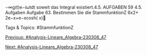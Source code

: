 −∞g(t)e−iωtdt
soweit das Integral existiert.4.5. AUFGABEN 59
4.5. Aufgaben
Aufgabe 63. Bestimmen Sie die StammfunktionZ 
6x2+ 2e−x+e−xcosh( x)

   Tags & Topics:
   #StammfunktionZ 

[Previous: #Analysis-Lineare_Algebra-230308_47](Analysis-Lineare_Algebra-230308_47.md)

[Next: #Analysis-Lineare_Algebra-230308_47](Analysis-Lineare_Algebra-230308_47.md)